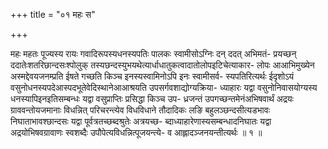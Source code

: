 +++
title = "०१ महः स"

+++

महः महतः पूज्यस्य रायः गवादिरूपस्यधनस्यपतिः पालकः स्वामीसोऽग्निः दन् ददत् अभिमतं- प्रयच्छन् ददातेःशतरिछान्दसःश्पोलुक् तस्यछन्दस्युभयथेत्यार्धाधातुकत्वादातोलोपइटिचेत्याकार- लोपः आआभिमुख्येन अस्मद्देवयजनम्प्रति ईषते गच्छति किञ्च इनस्यस्वामिनोऽपि इनः स्वामीसर्व- स्यपतिरित्यर्थः ईदृशोऽयं वसुनोधनस्यपदेआस्पदभूतेवेदिस्थानेआआश्रयति उपसर्गवशाद्योग्यक्रिया- ध्याहारः यद्वा वसुनोनिवासयोग्यस्य धनस्यापिइनइतिसम्बन्धः यद्वा वसुप्राप्तिः प्रसिद्धा किञ्च उप- ध्रजन्तं उपगच्छन्तमेनंअभिषवार्थं अद्रयः ग्राववन्तोयजमानाः विधन्नित् परिचरन्त्येव विधविधाने तौदादिकः लङि बहुलञ्छन्दसीत्यडभावः निघाताभावश्छान्दसः यद्वा पूर्वत्रतच्छब्दश्रुतेः अत्रयच्छ- ब्दाध्याहारेणास्यसम्बन्धादनिघातः यद्वा अद्रयोभिषवग्रावाणः स्वशब्दैः उपौपेत्यविधन्नित्पूजयन्त्ये- व आह्लादञ्जनयन्तीत्यर्थः ॥ १ ॥